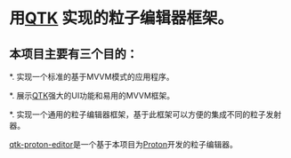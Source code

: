 # 用[QTK](https://github.com/qtoolkit/qtk) 实现的粒子编辑器框架。

本项目主要有三个目的：
-----------------------------------------

*. 实现一个标准的基于MVVM模式的应用程序。

*. 展示[QTK](https://github.com/qtoolkit/qtk)强大的UI功能和易用的MVVM框架。

*. 实现一个通用的粒子编辑器框架，基于此框架可以方便的集成不同的粒子发射器。


[qtk-proton-editor](https://github.com/qtoolkit/qtk-proton-editor)是一个基于本项目为[Proton](qtk-particles-editor)开发的粒子编辑器。
